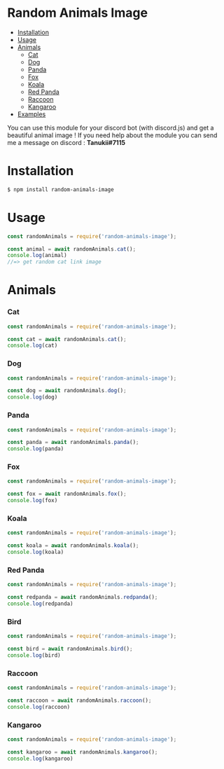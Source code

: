 # Random Animals Image

- [Installation](#installation)
- [Usage](#usage)
- [Animals](#animals)
    - [Cat](#cat)
    - [Dog](#dog)
    - [Panda](#panda)
    - [Fox](#fox)
    - [Koala](#koala)
    - [Red Panda](#red-panda)
    - [Raccoon](#raccoon)
    - [Kangaroo](#kangaroo)
- [Examples](https://github.com/UnTanukii/random-animals-image/tree/main/examples)

You can use this module for your discord bot (with discord.js) and get a beautiful animal image ! If you need help about the module you can send me a message on discord : **Tanukii#7115**

# Installation

```sh
$ npm install random-animals-image
```

# Usage 

```js
const randomAnimals = require('random-animals-image');

const animal = await randomAnimals.cat();
console.log(animal)
//=> get random cat link image
```

# Animals

### Cat
```js
const randomAnimals = require('random-animals-image');

const cat = await randomAnimals.cat();
console.log(cat)
```

### Dog
```js
const randomAnimals = require('random-animals-image');

const dog = await randomAnimals.dog();
console.log(dog)
```

### Panda
```js
const randomAnimals = require('random-animals-image');

const panda = await randomAnimals.panda();
console.log(panda)
```

### Fox
```js
const randomAnimals = require('random-animals-image');

const fox = await randomAnimals.fox();
console.log(fox)
```

### Koala
```js
const randomAnimals = require('random-animals-image');

const koala = await randomAnimals.koala();
console.log(koala)
```

### Red Panda
```js
const randomAnimals = require('random-animals-image');

const redpanda = await randomAnimals.redpanda();
console.log(redpanda)
```

### Bird
```js
const randomAnimals = require('random-animals-image');

const bird = await randomAnimals.bird();
console.log(bird)
```

### Raccoon
```js
const randomAnimals = require('random-animals-image');

const raccoon = await randomAnimals.raccoon();
console.log(raccoon)
```

### Kangaroo
```js
const randomAnimals = require('random-animals-image');

const kangaroo = await randomAnimals.kangaroo();
console.log(kangaroo)
```